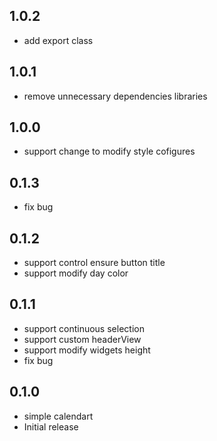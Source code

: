<!--
 * @Author: zhengzeqin
 * @Date: 2022-07-24 16:01:24
 * @LastEditTime: 2022-09-06 13:53:44
 * @Description: 日历组件
-->

## 1.0.2
* add export class
## 1.0.1
* remove unnecessary dependencies libraries
## 1.0.0
* support change to modify style cofigures
## 0.1.3
* fix bug

## 0.1.2
* support control ensure button title
* support modify day color
## 0.1.1

* support continuous selection
* support custom headerView 
* support modify widgets height
* fix bug

## 0.1.0

* simple calendart
* Initial release